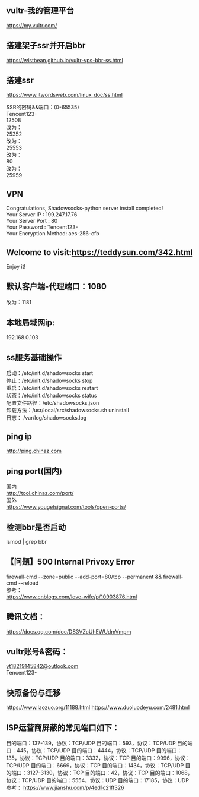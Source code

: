 ## vultr-我的管理平台  
https://my.vultr.com/  

## 搭建架子ssr并开启bbr  
https://wistbean.github.io/vultr-vps-bbr-ss.html  

## 搭建ssr  
https://www.itwordsweb.com/linux_doc/ss.html  

SSR的密码&&端口：(0-65535)  
Tencent123-  
12508  
改为：  
25352  
改为：  
25553  
改为：  
80  
改为：  
25959  

## VPN  
Congratulations, Shadowsocks-python server install completed!  
Your Server IP        :  199.247.17.76  
Your Server Port      :  80  
Your Password         :  Tencent123-  
Your Encryption Method:  aes-256-cfb  

## Welcome to visit:https://teddysun.com/342.html  
Enjoy it!  

## 默认客户端-代理端口：1080  
改为：1181  

## 本地局域网ip:  
192.168.0.103  

## ss服务基础操作  
启动：/etc/init.d/shadowsocks start  
停止：/etc/init.d/shadowsocks stop  
重启：/etc/init.d/shadowsocks restart  
状态：/etc/init.d/shadowsocks status  
配置文件路径：/etc/shadowsocks.json  
卸载方法：/usr/local/src/shadowsocks.sh uninstall  
日志： /var/log/shadowsocks.log  

## ping ip  
http://ping.chinaz.com  

## ping port(国内)  
国内  
http://tool.chinaz.com/port/  
国外  
https://www.yougetsignal.com/tools/open-ports/  

## 检测bbr是否启动  
lsmod | grep bbr  

## 【问题】500 Internal Privoxy Error  
firewall-cmd --zone=public --add-port=80/tcp --permanent &&  firewall-cmd --reload  
参考：  
https://www.cnblogs.com/love-wife/p/10903876.html  

## 腾讯文档：
https://docs.qq.com/doc/DS3VZcUhEWUdmVmpm

## vultr账号&密码：
yt18219145842@outlook.com   
Tencent123-

## 快照备份与迁移
https://www.laozuo.org/11188.html
https://www.duoluodeyu.com/2481.html

## ISP运营商屏蔽的常见端口如下：
目的端口：137-139，协议：TCP/UDP
目的端口：593，协议：TCP/UDP
目的端口：445，协议：TCP/UDP
目的端口：4444，协议：TCP/UDP
目的端口：135，协议：TCP/UDP
目的端口：3332，协议：TCP
目的端口：9996，协议：TCP/UDP
目的端口：6669，协议：TCP
目的端口：1434，协议：TCP/UDP
目的端口：3127-3130，协议：TCP
目的端口：42，协议：TCP
目的端口：1068，协议：TCP/UDP
目的端口：5554，协议：UDP
目的端口：17185，协议：UDP
参考：
https://www.jianshu.com/p/4ed1c21ff326